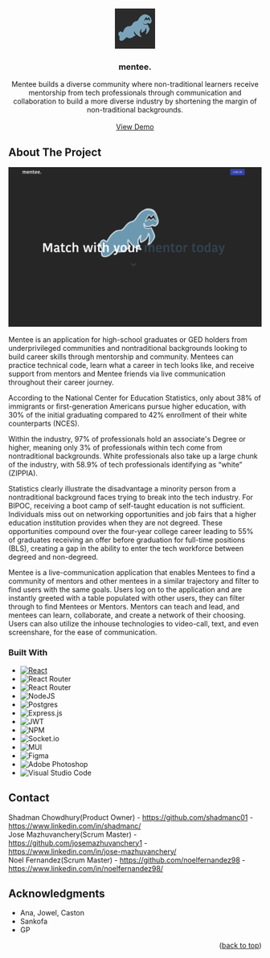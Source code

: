 <!-- Improved compatibility of back to top link: See: https://github.com/othneildrew/Best-README-Template/pull/73 -->
<a name="readme-top"></a>
<!-- PROJECT LOGO -->
<br />
<div align="center">
    <img src="logo.JPEG" alt="Logo" width="80" height="80"> 
  </img>

<h3 align="center">mentee.</h3>

  <p align="center">
    Mentee builds a diverse community where non-traditional learners receive mentorship from tech professionals through communication and collaboration to build a more diverse industry by shortening the margin of non-traditional backgrounds. 
    <br />
    <br />
    <a href="https://github.com/github_username/repo_name">View Demo</a>
   
  </p>
</div>

## About The Project

<img src="demo.png"/>

Mentee is an application for high-school graduates or GED holders from underprivileged communities and nontraditional backgrounds looking to build career skills through mentorship and community. Mentees can practice technical code, learn what a career in tech looks like, and receive support from mentors and Mentee friends via live communication throughout their career journey. 

According to the National Center for Education Statistics, only about 38% of immigrants or first-generation Americans pursue higher education, with 30% of the initial graduating compared to 42% enrollment of their white counterparts (NCES). 

Within the industry, 97% of professionals hold an associate's Degree or higher, meaning only 3% of professionals within tech come from nontraditional backgrounds. White professionals also take up a large chunk of the industry, with 58.9% of tech professionals identifying as “white” (ZIPPIA). 

Statistics clearly illustrate the disadvantage a minority person from a nontraditional background faces trying to break into the tech industry. For BIPOC, receiving a boot camp of self-taught education is not sufficient. Individuals miss out on networking opportunities and job fairs that a higher education institution provides when they are not degreed. These opportunities compound over the four-year college career leading to 55% of graduates receiving an offer before graduation for full-time positions (BLS), creating a gap in the ability to enter the tech workforce between degreed and non-degreed. 

Mentee is a live-communication application that enables Mentees to find a community of mentors and other mentees in a similar trajectory and filter to find users with the same goals. Users log on to the application and are instantly greeted with a table populated with other users, they can filter through to find Mentees or Mentors. Mentors can  teach and lead, and mentees can learn, collaborate, and create a network of their choosing. Users can also utilize the inhouse technologies to video-call, text, and even screenshare, for the ease of communication.





### Built With
* [![React][React.js]][React-url]
* ![React Router](https://img.shields.io/badge/React_Router-CA4245?style=for-the-badge&logo=react-router&logoColor=white)
* ![React Router](https://img.shields.io/badge/React_Router-CA4245?style=for-the-badge&logo=react-router&logoColor=white)
* ![NodeJS](https://img.shields.io/badge/node.js-6DA55F?style=for-the-badge&logo=node.js&logoColor=white)
* ![Postgres](https://img.shields.io/badge/postgres-%23316192.svg?style=for-the-badge&logo=postgresql&logoColor=white)
* ![Express.js](https://img.shields.io/badge/express.js-%23404d59.svg?style=for-the-badge&logo=express&logoColor=%2361DAFB)
* ![JWT](https://img.shields.io/badge/JWT-black?style=for-the-badge&logo=JSON%20web%20tokens)
* ![NPM](https://img.shields.io/badge/NPM-%23000000.svg?style=for-the-badge&logo=npm&logoColor=white)
* ![Socket.io](https://img.shields.io/badge/Socket.io-black?style=for-the-badge&logo=socket.io&badgeColor=010101)
* ![MUI](https://img.shields.io/badge/MUI-%230081CB.svg?style=for-the-badge&logo=mui&logoColor=white)
* ![Figma](https://img.shields.io/badge/figma-%23F24E1E.svg?style=for-the-badge&logo=figma&logoColor=white)
* ![Adobe Photoshop](https://img.shields.io/badge/adobe%20photoshop-%2331A8FF.svg?style=for-the-badge&logo=adobe%20photoshop&logoColor=white)
* ![Visual Studio Code](https://img.shields.io/badge/Visual%20Studio%20Code-0078d7.svg?style=for-the-badge&logo=visual-studio-code&logoColor=white)

<!-- CONTACT -->
## Contact

Shadman Chowdhury(Product Owner) - https://github.com/shadmanc01 - https://www.linkedin.com/in/shadmanc/
<br />
Jose Mazhuvanchery(Scrum Master) - https://github.com/josemazhuvanchery1 - https://www.linkedin.com/in/jose-mazhuvanchery/
<br />
Noel Fernandez(Scrum Master) - https://github.com/noelfernandez98 - https://www.linkedin.com/in/noelfernandez98/

<!-- ACKNOWLEDGMENTS -->
## Acknowledgments

* Ana, Jowel, Caston
* Sankofa
* GP

<p align="right">(<a href="#readme-top">back to top</a>)</p>


[React.js]: https://img.shields.io/badge/React-20232A?style=for-the-badge&logo=react&logoColor=61DAFB
[React-url]: https://reactjs.org/
